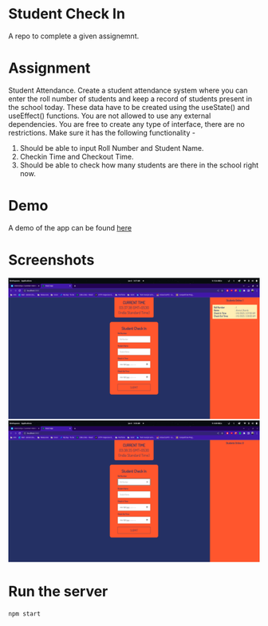 # Student Check In

A repo to complete a given assignemnt.

# Assignment

Student Attendance.
Create a student attendance system where you can enter the roll number of students and keep a record of students present in the school today. These data have to be created using the useState() and useEffect() functions. You are not allowed to use any external dependencies. You are free to create any type of interface, there are no restrictions. Make sure it has the following functionality -

1. Should be able to input Roll Number and Student Name.
1. Checkin Time and Checkout Time.
1. Should be able to check how many students are there in the school right now.

# Demo

A demo of the app can be found [here](https://student-checkin.vercel.app/)

# Screenshots

![screenshot1](./screenshots/screenshot1.png)
![screenshot2](./screenshots/screenshot2.png)

# Run the server

```bash
npm start
```
